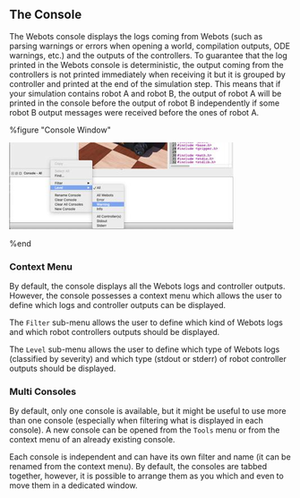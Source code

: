 ## The Console

The Webots console displays the logs coming from Webots (such as parsing warnings or errors when opening a world, compilation outputs, ODE warnings, etc.) and the outputs of the controllers.
To guarantee that the log printed in the Webots console is deterministic, the output coming from the controllers is not printed immediately when receiving it but it is grouped by controller and printed at the end of the simulation step.
This means that if your simulation contains robot A and robot B, the output of robot A will be printed in the console before the output of robot B independently if some robot B output messages were received before the ones of robot A.


%figure "Console Window"

![console.jpg](images/console.jpg)

%end

### Context Menu

By default, the console displays all the Webots logs and controller outputs.
However, the console possesses a context menu which allows the user to define which logs and controller outputs can be displayed.

The `Filter` sub-menu allows the user to define which kind of Webots logs and which robot controllers outputs should be displayed.

The `Level` sub-menu allows the user to define which type of Webots logs (classified by severity) and which type (stdout or stderr) of robot controller outputs should be displayed.

### Multi Consoles

By default, only one console is available, but it might be useful to use more than one console (especially when filtering what is displayed in each console).
A new console can be opened from the `Tools` menu or from the context menu of an already existing console.

Each console is independent and can have its own filter and name (it can be renamed from the context menu).
By default, the consoles are tabbed together, however, it is possible to arrange them as you which and even to move them in a dedicated window.
